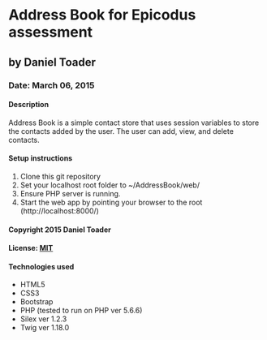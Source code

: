 # Address Book for Epicodus assessment
## by Daniel Toader
### Date: March 06, 2015
#### Description
Address Book is a simple contact store that uses session variables to store the contacts added by the user. The user can add, view, and delete contacts.  

#### Setup instructions
1. Clone this git repository
2. Set your localhost root folder to ~/AddressBook/web/
3. Ensure PHP server is running.
4. Start the web app by pointing your browser to the root (http://localhost:8000/)  

#### Copyright 2015 Daniel Toader  

#### License: <a href="https://github.com/twbs/bootstrap/blob/master/LICENSE">MIT</a>  

#### Technologies used
- HTML5
- CSS3
- Bootstrap
- PHP (tested to run on PHP ver 5.6.6)
- Silex ver 1.2.3
- Twig ver 1.18.0
